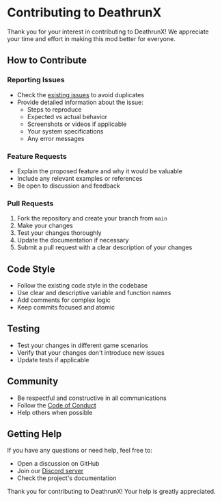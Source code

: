# Contributing to DeathrunX

Thank you for your interest in contributing to DeathrunX! We appreciate your time and effort in making this mod better for everyone.

## How to Contribute

### Reporting Issues

- Check the [existing issues](https://github.com/EthanBurkett/DeathrunX/issues) to avoid duplicates
- Provide detailed information about the issue:
  - Steps to reproduce
  - Expected vs actual behavior
  - Screenshots or videos if applicable
  - Your system specifications
  - Any error messages

### Feature Requests

- Explain the proposed feature and why it would be valuable
- Include any relevant examples or references
- Be open to discussion and feedback

### Pull Requests

1. Fork the repository and create your branch from `main`
2. Make your changes
3. Test your changes thoroughly
4. Update the documentation if necessary
5. Submit a pull request with a clear description of your changes

## Code Style

- Follow the existing code style in the codebase
- Use clear and descriptive variable and function names
- Add comments for complex logic
- Keep commits focused and atomic

## Testing

- Test your changes in different game scenarios
- Verify that your changes don't introduce new issues
- Update tests if applicable

## Community

- Be respectful and constructive in all communications
- Follow the [Code of Conduct](CODE_OF_CONDUCT.md)
- Help others when possible

## Getting Help

If you have any questions or need help, feel free to:

- Open a discussion on GitHub
- Join our [Discord server](https://discord.gg/DeathrunX)
- Check the project's documentation

Thank you for contributing to DeathrunX! Your help is greatly appreciated.
